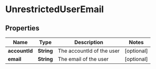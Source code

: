 

# UnrestrictedUserEmail

## Properties

Name | Type | Description | Notes
------------ | ------------- | ------------- | -------------
**accountId** | **String** | The accountId of the user |  [optional]
**email** | **String** | The email of the user |  [optional]



